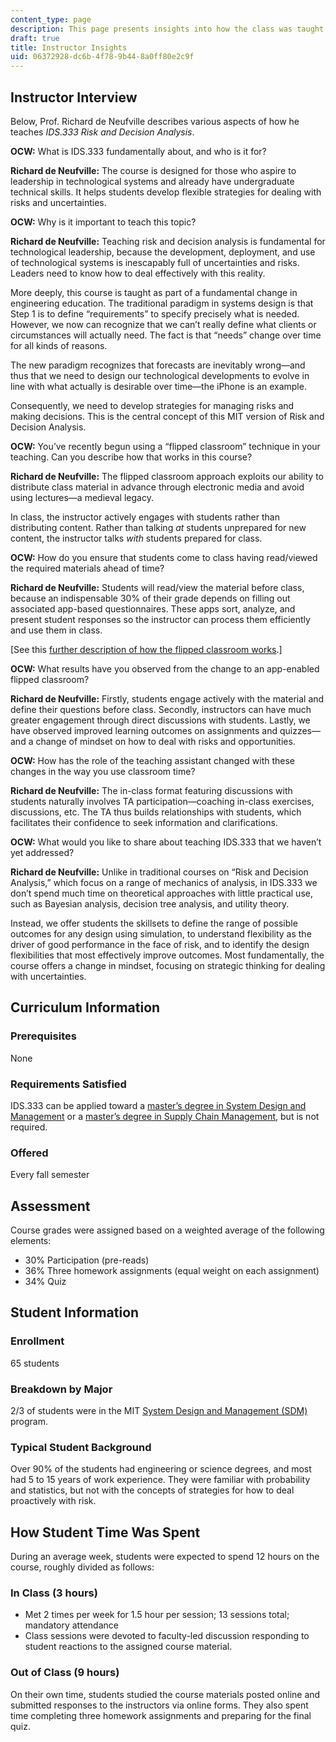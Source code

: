```yaml
---
content_type: page
description: This page presents insights into how the class was taught.
draft: true
title: Instructor Insights
uid: 06372928-dc6b-4f78-9b44-8a0ff80e2c9f
---
```

## Instructor Interview

Below, Prof. Richard de Neufville describes various aspects of how he teaches *IDS.333 Risk and Decision Analysis*.

**OCW:** What is IDS.333 fundamentally about, and who is it for?

**Richard de Neufville:** The course is designed for those who aspire to leadership in technological systems and already have undergraduate technical skills. It helps students develop flexible strategies for dealing with risks and uncertainties.

**OCW:** Why is it important to teach this topic?

**Richard de Neufville:** Teaching risk and decision analysis is fundamental for technological leadership, because the development, deployment, and use of technological systems is inescapably full of uncertainties and risks. Leaders need to know how to deal effectively with this reality. 

More deeply, this course is taught as part of a fundamental change in engineering education. The traditional paradigm in systems design is that Step 1 is to define “requirements” to specify precisely what is needed. However, we now can recognize that we can’t really define what clients or circumstances will actually need. The fact is that “needs” change over time for all kinds of reasons.

The new paradigm recognizes that forecasts are inevitably wrong—and thus that we need to design our technological developments to evolve in line with what actually is desirable over time—the iPhone is an example.

Consequently, we need to develop strategies for managing risks and making decisions. This is the central concept of this MIT version of Risk and Decision Analysis.

**OCW:** You’ve recently begun using a “flipped classroom” technique in your teaching. Can you describe how that works in this course?

**Richard de Neufville:** The flipped classroom approach exploits our ability to distribute class material in advance through electronic media and avoid using lectures—a medieval legacy.

In class, the instructor actively engages with students rather than distributing content. Rather than talking *at* students unprepared for new content, the instructor talks *with* students prepared for class.

**OCW:** How do you ensure that students come to class having read/viewed the required materials ahead of time?

**Richard de Neufville:** Students will read/view the material before class, because an indispensable 30% of their grade depends on filling out associated app-based questionnaires. These apps sort, analyze, and present student responses so the instructor can process them efficiently and use them in class.

\[See this [further description of how the flipped classroom works](https://openlearning.mit.edu/mit-faculty/residential-digital-innovations/student-pre-class-preparation-enhances-class-time).\] 

**OCW:** What results have you observed from the change to an app-enabled flipped classroom?

**Richard de Neufville:** Firstly, students engage actively with the material and define their questions before class. Secondly, instructors can have much greater engagement through direct discussions with students. Lastly, we have observed improved learning outcomes on assignments and quizzes—and a change of mindset on how to deal with risks and opportunities.

**OCW:** How has the role of the teaching assistant changed with these changes in the way you use classroom time?

**Richard de Neufville:** The in-class format featuring discussions with students naturally involves TA participation—coaching in-class exercises, discussions, etc. The TA thus builds relationships with students, which facilitates their confidence to seek information and clarifications.

**OCW:** What would you like to share about teaching IDS.333 that we haven’t yet addressed?

**Richard de Neufville:** Unlike in traditional courses on “Risk and Decision Analysis,” which focus on a range of mechanics of analysis, in IDS.333 we don’t spend much time on theoretical approaches with little practical use, such as Bayesian analysis, decision tree analysis, and utility theory.

Instead, we offer students the skillsets to define the range of possible outcomes for any design using simulation, to understand flexibility as the driver of good performance in the face of risk, and to identify the design flexibilities that most effectively improve outcomes. Most fundamentally, the course offers a change in mindset, focusing on strategic thinking for dealing with uncertainties.

## Curriculum Information

### Prerequisites

None

### Requirements Satisfied

IDS.333 can be applied toward a [master’s degree in System Design and Management](https://sdm.mit.edu/wp-content/uploads/2022/01/Approved-Degree-Courses-for-Web-2021.pdf) or a [master’s degree in Supply Chain Management](https://scm.mit.edu/masters-curriculum-scm-residential-program), but is not required.

### Offered

Every fall semester

## Assessment

Course grades were assigned based on a weighted average of the following elements:

- 30% Participation (pre-reads)
- 36% Three homework assignments (equal weight on each assignment)
- 34% Quiz 

## Student Information

### Enrollment

65 students

### Breakdown by Major

2/3 of students were in the MIT [System Design and Management (SDM)](https://sdm.mit.edu/) program.

### Typical Student Background

Over 90% of the students had engineering or science degrees, and most had 5 to 15 years of work experience. They were familiar with probability and statistics, but not with the concepts of strategies for how to deal proactively with risk.

## How Student Time Was Spent

During an average week, students were expected to spend 12 hours on the course, roughly divided as follows:

### In Class (3 hours)

- Met 2 times per week for 1.5 hour per session; 13 sessions total; mandatory attendance
- Class sessions were devoted to faculty-led discussion responding to student reactions to the assigned course material.

### Out of Class (9 hours)

On their own time, students studied the course materials posted online and submitted responses to the instructors via online forms. They also spent time completing three homework assignments and preparing for the final quiz.